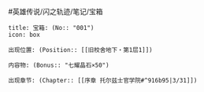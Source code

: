 #英雄传说/闪之轨迹/笔记/宝箱
```ad-quote
title: 宝箱: (No:: "001")
icon: box

出现位置: (Position:: [[旧校舍地下・第1层1]])

内容物: (Bonus:: "七耀晶石×50")

出现章节: (Chapter:: [[序章 托尔兹士官学院#^916b95|3/31]])

```
